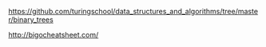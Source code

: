 https://github.com/turingschool/data_structures_and_algorithms/tree/master/binary_trees

http://bigocheatsheet.com/
